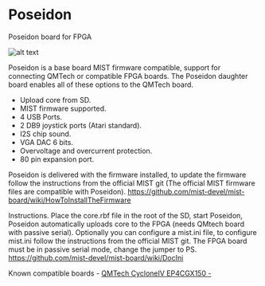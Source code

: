 # Poseidon
Poseidon board for FPGA

![alt text](https://i.postimg.cc/3J4Hh5Cq/IMG20231017222956.jpg)

Poseidon is a base board MIST firmware compatible, support for connecting QMTech or compatible FPGA boards.
The Poseidon daughter board enables all of these options to the QMTech board.
- Upload core from SD.
- MIST firmware supported.
- 4 USB Ports.
- 2 DB9 joystick ports (Atari standard).
- I2S chip sound.
- VGA DAC 6 bits.
- Overvoltage and overcurrent protection.
- 80 pin expansion port.

Poseidon is delivered with the firmware installed, to update the firmware follow the instructions from the official MIST git (The official MIST firmware files are compatible with Poseidon).
https://github.com/mist-devel/mist-board/wiki/HowToInstallTheFirmware

Instructions.
Place the core.rbf file in the root of the SD, start Poseidon, Poseidon automatically uploads core to the FPGA (needs QMtech board with passive serial).
Optionally you can configure a mist.ini file, to configure mist.ini follow the instructions from the official MIST git.
The FPGA board must be in passive serial mode, change the jumper to PS.
https://github.com/mist-devel/mist-board/wiki/DocIni


Known compatible boards - [QMTech CycloneIV EP4CGX150 - ](https://es.aliexpress.com/item/1005004065727282.html?spm=a2g0o.store_pc_groupList.8148356.3.254577a24VMAg9&pdp_npi=4%40dis%21EUR%21%E2%82%AC%2092%2C65%21%E2%82%AC%2092%2C65%21%21%2198.81%2198.81%21%40211b88ee17030282752154763ef215%2112000027923175398%21sh%21ES%21130548741%21)
